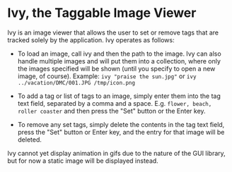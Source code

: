 Ivy, the Taggable Image Viewer
==============================

Ivy is an image viewer that allows the user to set or remove tags that are
tracked solely by the application. Ivy operates as follows:

- To load an image, call ivy and then the path to the image. Ivy can also handle
  multiple images and will put them into a collection, where only the images
  specified will be shown (until you specify to open a new image, of course).
  Example: `ivy "praise the sun.jpg"` or
  `ivy ../vacation/DMC/001.JPG /tmp/icon.png`

- To add a tag or list of tags to an image, simply enter them into the tag text
  field, separated by a comma and a space. E.g. `flower, beach, roller coaster`
  and then press the "Set" button or the Enter key.

- To remove any set tags, simply delete the contents in the tag text field,
  press the "Set" button or Enter key, and the entry for that image will be
  deleted.

Ivy cannot yet display animation in gifs due to the nature of the GUI library,
but for now a static image will be displayed instead.
